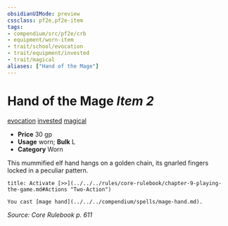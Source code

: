 ```yaml
---
obsidianUIMode: preview
cssclass: pf2e,pf2e-item
tags:
- compendium/src/pf2e/crb
- equipment/worn-item
- trait/school/evocation
- trait/equipment/invested
- trait/magical
aliases: ["Hand of the Mage"]
---
```

# Hand of the Mage *Item 2*  
[evocation](evocation.md)  [invested](invested.md)  [magical](magical.md)  

- **Price** 30 gp
- **Usage** worn; **Bulk** L
- **Category** Worn

This mummified elf hand hangs on a golden chain, its gnarled fingers locked in a peculiar pattern.

```ad-embed-ability
title: Activate [>>](../../../rules/core-rulebook/chapter-9-playing-the-game.md#Actions "Two-Action")

You cast [mage hand](../../../compendium/spells/mage-hand.md).
```

*Source: Core Rulebook p. 611*
